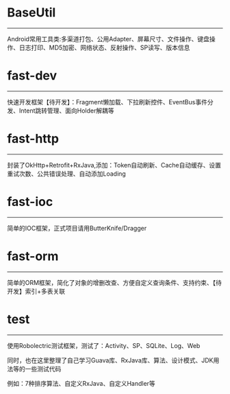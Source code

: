 # BaseUtil
---
Android常用工具类:多渠道打包、公用Adapter、屏幕尺寸、文件操作、键盘操作、日志打印、MD5加密、网络状态、反射操作、SP读写、版本信息

# fast-dev
---
快速开发框架【待开发】：Fragment懒加载、下拉刷新控件、EventBus事件分发、Intent跳转管理、面向Holder解耦等

# fast-http
---
封装了OkHttp+Retrofit+RxJava,添加：Token自动刷新、Cache自动缓存、设置重试次数、公共错误处理、自动添加Loading

# fast-ioc
---
简单的IOC框架，正式项目请用ButterKnife/Dragger

# fast-orm
---
简单的ORM框架，简化了对象的增删改查、方便自定义查询条件、支持约束、【待开发】索引+多表关联

# test
---
使用Robolectric测试框架，测试了：Activity、SP、SQLite、Log、Web

同时，也在这里整理了自己学习Guava库、RxJava库、算法、设计模式、JDK用法等的一些测试代码

例如：7种排序算法、自定义RxJava、自定义Handler等